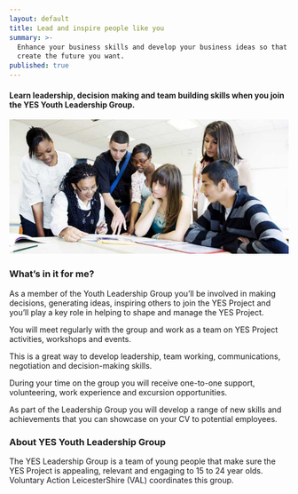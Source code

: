 ```yaml
---
layout: default
title: Lead and inspire people like you
summary: >-
  Enhance your business skills and develop your business ideas so that you can
  create the future you want.
published: true
---
```


#### Learn leadership, decision making and team building skills when you join the YES Youth Leadership Group. 

![Young people at leadership group meeting](/img/meeting.jpg)

### What’s in it for me?

As a member of the Youth Leadership Group you’ll be involved in making decisions, generating ideas, inspiring others to join the YES Project and you’ll play a key role in helping to shape and manage the YES Project. 

You will meet regularly with the group and work as a team on YES Project activities, workshops and events. 

This is a great way to develop leadership, team working, communications, negotiation and decision-making skills. 

During your time on the group you will receive one-to-one support, volunteering, work experience and excursion opportunities. 

As part of the Leadership Group you will develop a range of new skills and achievements that you can showcase on your CV to potential employees. 

### About YES Youth Leadership Group

The YES Leadership Group is a team of young people that make sure the YES Project is appealing, relevant and engaging to 15 to 24 year olds. Voluntary Action LeicesterShire (VAL) coordinates this group.